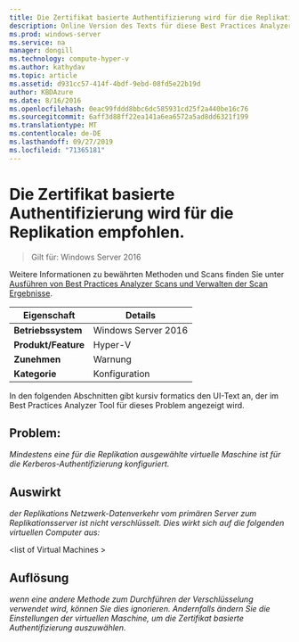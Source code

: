 ```yaml
---
title: Die Zertifikat basierte Authentifizierung wird für die Replikation empfohlen.
description: Online Version des Texts für diese Best Practices Analyzer Regel.
ms.prod: windows-server
ms.service: na
manager: dongill
ms.technology: compute-hyper-v
ms.author: kathydav
ms.topic: article
ms.assetid: d931cc57-414f-4bdf-9ebd-08fd5e22b19d
author: KBDAzure
ms.date: 8/16/2016
ms.openlocfilehash: 0eac99fddd8bbc6dc585931cd25f2a440be16c76
ms.sourcegitcommit: 6aff3d88ff22ea141a6ea6572a5ad8dd6321f199
ms.translationtype: MT
ms.contentlocale: de-DE
ms.lasthandoff: 09/27/2019
ms.locfileid: "71365181"
---
```

# <a name="certificate-based-authentication-is-recommended-for-replication"></a>Die Zertifikat basierte Authentifizierung wird für die Replikation empfohlen.

>Gilt für: Windows Server 2016

Weitere Informationen zu bewährten Methoden und Scans finden Sie unter [Ausführen von Best Practices Analyzer Scans und Verwalten der Scan Ergebnisse](https://go.microsoft.com/fwlink/p/?LinkID=223177).  
  
|Eigenschaft|Details|  
|-|-|  
|**Betriebssystem**|Windows Server 2016|  
|**Produkt/Feature**|Hyper-V|  
|**Zunehmen**|Warnung|  
|**Kategorie**|Konfiguration|  
  
In den folgenden Abschnitten gibt kursiv formatics den UI-Text an, der im Best Practices Analyzer Tool für dieses Problem angezeigt wird.  
  
## <a name="issue"></a>**Problem:**  
*Mindestens eine für die Replikation ausgewählte virtuelle Maschine ist für die Kerberos-Authentifizierung konfiguriert.*  
  
## <a name="impact"></a>**Auswirkt**  
*der Replikations Netzwerk-Datenverkehr vom primären Server zum Replikationsserver ist nicht verschlüsselt. Dies wirkt sich auf die folgenden virtuellen Computer aus:*  
  
\<list of Virtual Machines >  
  
## <a name="resolution"></a>**Auflösung**  
*wenn eine andere Methode zum Durchführen der Verschlüsselung verwendet wird, können Sie dies ignorieren. Andernfalls ändern Sie die Einstellungen der virtuellen Maschine, um die Zertifikat basierte Authentifizierung auszuwählen.*  
  


